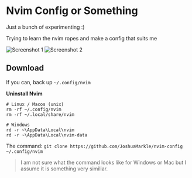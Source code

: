 # Nvim Config or Something

Just a bunch of experimenting :)

Trying to learn the nvim ropes and make a config that suits me

![Screenshot 1](https://github.com/JoshuaMarkle/nvim-config/blob/main/screenshot1.png?raw=true)
![Screenshot 2](https://github.com/JoshuaMarkle/nvim-config/blob/main/screenshot2.png?raw=true)

## Download

If you can, back up `~/.config/nvim`

**Uninstall Nvim**
```
# Linux / Macos (unix)
rm -rf ~/.config/nvim
rm -rf ~/.local/share/nvim

# Windows
rd -r ~\AppData\Local\nvim
rd -r ~\AppData\Local\nvim-data
```

The command: `git clone https://github.com/JoshuaMarkle/nvim-config ~/.config/nvim`

> I am not sure what the command looks like for Windows or Mac but I assume it is something very similiar.
